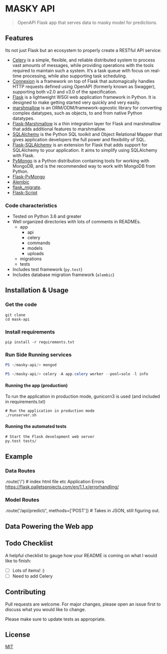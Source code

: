# MASKY API

> OpenAPI Flask app that serves data to masky model for predictions.

## Features

Its not just Flask but an ecosystem to properly create a RESTful API service:

- [Celery](https://docs.celeryproject.org/en/latest/index.html) is a simple, flexible, and reliable distributed system to process vast amounts of messages, while providing operations with the tools required to maintain such a system. It’s a task queue with focus on real-time processing, while also supporting task scheduling.
- [Connexion](https://connexion.readthedocs.io/en/latest/index.html) is a framework on top of Flask that automagically handles HTTP requests defined using OpenAPI (formerly known as Swagger), supporting both v2.0 and v3.0 of the specification.
- [Flask](https://flask.palletsprojects.com/en/1.1.x/) is a lightweight WSGI web application framework in Python. It is designed to make getting started very quickly and very easily.
- [marshmallow](https://marshmallow.readthedocs.io/en/stable/) is an ORM/ODM/framework-agnostic library for converting complex datatypes, such as objects, to and from native Python datatypes.
- [Flask-Marshmallow](https://flask-marshmallow.readthedocs.io/en/latest/) is a thin integration layer for Flask and marshmallow that adds additional features to marshmallow.
- [SQLAlchemy](https://www.sqlalchemy.org/library.html) is the Python SQL toolkit and Object Relational Mapper that gives application developers the full power and flexibility of SQL.
- [Flask-SQLAlchemy](https://flask-sqlalchemy.palletsprojects.com/en/2.x/) is an extension for Flask that adds support for SQLAlchemy to your application. It aims to simplify using SQLAlchemy with Flask.
- [PyMongo](https://pymongo.readthedocs.io/en/stable/index.html) is a Python distribution containing tools for working with MongoDB, and is the recommended way to work with MongoDB from Python.
- [Flask-PyMongo](https://flask-pymongo.readthedocs.io/en/latest/)
- [Alembic](http://alembic.zzzcomputing.com/)
- [flask_migrate](https://flask-migrate.readthedocs.io/en/latest/).
- [Flask-Script](https://flask-script.readthedocs.io/)

### Code characteristics

- Tested on Python 3.6 and greater
- Well organized directories with lots of comments in READMEs.
  - app
    - api
    - celery
    - commands
    - models
    - uploads
  - migrations
  - tests
- Includes test framework (`py.test`)
- Includes database migration framework (`alembic`)

## Installation & Usage

### Get the code

    git clone
    cd mask-api

### Install requirements

    pip install -r requirements.txt

### Run Side Running services

```powershell
PS ~/masky-api/> mongod
```

```powershell
PS ~/masky-api/> celery -A app.celery worker --pool=solo -l info
```

#### Running the app (production)

To run the application in production mode, gunicorn3 is used (and included in requirements.txt)

    # Run the application in production mode
    ./runserver.sh

#### Running the automated tests

    # Start the Flask development web server
    py.test tests/

## Example

### Data Routes

.route('/') # index html file
etc
Application Errors https://flask.palletsprojects.com/en/1.1.x/errorhandling/

### Model Routes

.route('/api/predict/', methods=['POST']) # Takes in JSON, still figuring out.

## Data Powering the Web app

## Todo Checklist

A helpful checklist to gauge how your README is coming on what I would like to finish:

- [ ] Lots of items! :)
- [ ] Need to add Celery

## Contributing

Pull requests are welcome. For major changes, please open an issue first to discuss what you would like to change.

Please make sure to update tests as appropriate.

## License

[MIT](https://choosealicense.com/licenses/mit/)
